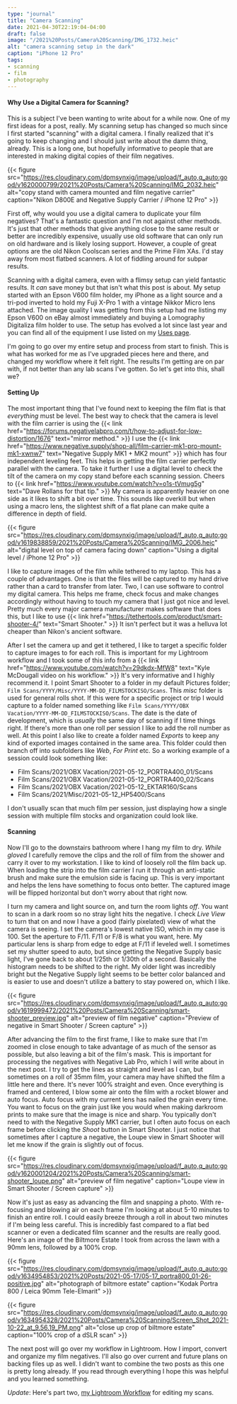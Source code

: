 ```yaml
---
type: "journal"
title: "Camera Scanning"
date: 2021-04-30T22:19:04-04:00
draft: false
image: "/2021%20Posts/Camera%20Scanning/IMG_1732.heic"
alt: "camera scanning setup in the dark"
caption: "iPhone 12 Pro"
tags:
- scanning
- film
- photography
---
```


#### Why Use a Digital Camera for Scanning?

This is a subject I've been wanting to write about for a while now. One of my first ideas for a post, really. My scanning setup has changed so much since I first started "scanning" with a digital camera. I finally realized that it's going to keep changing and I should just write about the damn thing, already. This is a long one, but hopefully informative to people that are interested in making digital copies of their film negatives.

{{< figure src="https://res.cloudinary.com/dpmsynxig/image/upload/f_auto,q_auto:good/v1620000799/2021%20Posts/Camera%20Scanning/IMG_2032.heic" alt="copy stand with camera mounted and film negative carrier" caption="Nikon D800E and Negative Supply Carrier / iPhone 12 Pro" >}}

First off, why would you use a digital camera to duplicate your film negatives? That's a fantastic question and I'm not against other methods. It's just that other methods that give anything close to the same result or better are incredibly expensive, usually use old software that can only run on old hardware and is likely losing support. However, a couple of great options are the old Nikon Coolscan series and the Prime Film XAs. I'd stay away from most flatbed scanners. A lot of fiddling around for subpar results.

Scanning with a digital camera, even with a flimsy setup can yield fantastic results. It _can_ save money but that isn't what this post is about. My setup started with an Epson V600 film holder, my iPhone as a light source and a tri-pod inverted to hold my Fuji X-Pro 1 with a vintage Nikkor Micro lens attached. The image quality I was getting from this setup had me listing my Epson V600 on eBay almost immediately and buying a Lomography Digitaliza film holder to use. The setup has evolved a lot since last year and you can find all of the equipment I use listed on my [Uses page](/uses).

I'm going to go over my entire setup and process from start to finish. This is what has worked for me as I've upgraded pieces here and there, and changed my workflow where it felt right. The results I'm getting are on par with, if not better than any lab scans I've gotten. So let's get into this, shall we?

#### Setting Up

The most important thing that I've found next to keeping the film flat is that _everything_ must be level. The best way to check that the camera is level with the film carrier is using the {{< link href="https://forums.negativelabpro.com/t/how-to-adjust-for-low-distortion/1676" text="mirror method." >}} I use the {{< link href="https://www.negative.supply/shop-all/film-carrier-mk1-pro-mount-mk1-xwnw7" text="Negative Supply MK1 + MK2 mount" >}} which has four independent leveling feet. This helps in getting the film carrier perfectly parallel with the camera. To take it further I use a digital level to check the tilt of the camera on my copy stand before each scanning session. Cheers to {{< link href="https://www.youtube.com/watch?v=o1s-tVmug5g" text="Dave Rollans for that tip." >}} My camera is apparently heavier on one side as it likes to shift a bit over time. This sounds like overkill but when using a macro lens, the slightest shift of a flat plane can make quite a difference in depth of field.

{{< figure src="https://res.cloudinary.com/dpmsynxig/image/upload/f_auto,q_auto:good/v1619838859/2021%20Posts/Camera%20Scanning/IMG_2006.heic" alt="digital level on top of camera facing down" caption="Using a digital level / iPhone 12 Pro" >}}

I like to capture images of the film while tethered to my laptop. This has a couple of advantages. One is that the files will be captured to my hard drive rather than a card to transfer from later. Two, I can use software to control my digital camera. This helps me frame, check focus and make changes accordingly without having to touch my camera that I just got nice and level. Pretty much every major camera manufacturer makes software that does this, but I like to use {{< link href="https://tethertools.com/product/smart-shooter-4/" text="Smart Shooter." >}} It isn't perfect but it was a helluva lot cheaper than Nikon's ancient software.

After I set the camera up and get it tethered, I like to target a specific folder to capture images to for each roll. This is important for my Lightroom workflow and I took some of this info from a {{< link href="https://www.youtube.com/watch?v=29dkdx-MfW8" text="Kyle McDougall video on his workflow." >}} It's very informative and I highly recommend it. I point Smart Shooter to a folder in my default Pictures folder; `Film Scans/YYYY/Misc/YYYY-MM-DD_FILMSTOCKISO/Scans`. This _misc_ folder is used for general rolls shot. If this were for a specific project or trip I would capture to a folder named something like `Film Scans/YYYY/OBX Vacation/YYYY-MM-DD_FILMSTOCKISO/Scans`. The date is the date of development, which is _usually_ the same day of scanning if I time things right. If there's more than one roll per session I like to add the roll number as well. At this point I also like to create a folder named _Exports_ to keep any kind of exported images contained in the same area. This folder could then branch off into subfolders like _Web_, _For Print_ etc. So a working example of a session could look something like:

* Film Scans/2021/OBX Vacation/2021-05-12_PORTRA400_01/Scans
* Film Scans/2021/OBX Vacation/2021-05-12_PORTRA400_02/Scans
* Film Scans/2021/OBX Vacation/2021-05-12_EKTAR160/Scans
* Film Scans/2021/Misc/2021-05-12_HP5400/Scans

I don't usually scan that much film per session, just displaying how a single session with multiple film stocks and organization could look like.

#### Scanning

Now I'll go to the downstairs bathroom where I hang my film to dry. _While gloved_ I carefully remove the clips and the roll of film from the shower and carry it over to my workstation. I like to kind of loosely roll the film back up. When loading the strip into the film carrier I run it through an anti-static brush and make sure the emulsion side is facing _up_. This is very important and helps the lens have something to focus onto better. The captured image will be flipped horizontal but don't worry about that right now.

I turn my camera and light source on, and turn the room lights _off_. You want to scan in a dark room so no stray light hits the negative. I check _Live View_ to turn that on and now I have a good (fairly pixelated) view of what the camera is seeing. I set the camera's lowest native ISO, which in my case is 100. Set the aperture to F/11. F/11 or F/8 is what you want, here. My particular lens is sharp from edge to edge at F/11 if leveled well. I sometimes set my shutter speed to auto, but since getting the Negative Supply basic light, I've gone back to about 1/25th or 1/30th of a second. Basically the histogram needs to be shifted to the right. My older light was incredibly bright but the Negative Supply light seems to be better color balanced and is easier to use and doesn't utilize a battery to stay powered on, which I like.

{{< figure src="https://res.cloudinary.com/dpmsynxig/image/upload/f_auto,q_auto:good/v1619999472/2021%20Posts/Camera%20Scanning/smart-shooter_preview.jpg" alt="preview of film negative" caption="Preview of negative in Smart Shooter / Screen capture" >}}

After advancing the film to the first frame, I like to make sure that I'm zoomed in close enough to take advantage of as much of the sensor as possible, but also leaving a bit of the film's mask. This is important for processing the negatives with Negative Lab Pro, which I will write about in the next post. I try to get the lines as straight and level as I can, but sometimes on a roll of 35mm film, your camera may have shifted the film a little here and there. It's never 100% straight and even. Once everything is framed and centered, I blow some air onto the film with a rocket blower and auto focus. Auto focus with my current lens has nailed the grain every time. You want to focus on the grain just like you would when making darkroom prints to make sure that the image is nice and sharp. You typically don't need to with the Negative Supply MK1 carrier, but I often auto focus on each frame before clicking the _Shoot_ button in Smart Shooter. I just notice that sometimes after I capture a negative, the Loupe view in Smart Shooter will let me know if the grain is slightly out of focus.

{{< figure src="https://res.cloudinary.com/dpmsynxig/image/upload/f_auto,q_auto:good/v1620001204/2021%20Posts/Camera%20Scanning/smart-shooter_loupe.png" alt="preview of film negative" caption="Loupe view in Smart Shooter / Screen capture" >}}

Now it's just as easy as advancing the film and snapping a photo. With re-focusing and blowing air on each frame I'm looking at about 5-10 minutes to finish an entire roll. I could easily breeze through a roll in about two minutes if I'm being less careful. This is incredibly fast compared to a flat bed scanner or even a dedicated film scanner and the results are really good. Here's an image of the Biltmore Estate I took from across the lawn with a 90mm lens, followed by a 100% crop.

{{< figure src="https://res.cloudinary.com/dpmsynxig/image/upload/f_auto,q_auto:good/v1634954853/2021%20Posts/2021-05-17/05-17_portra800_01-26-positive.jpg" alt="photograph of biltmore estate" caption="Kodak Portra 800 / Leica 90mm Tele-Elmarit" >}}

{{< figure src="https://res.cloudinary.com/dpmsynxig/image/upload/f_auto,q_auto:good/v1634954328/2021%20Posts/Camera%20Scanning/Screen_Shot_2021-10-22_at_9.56.19_PM.png" alt="close up crop of biltmore estate" caption="100% crop of a dSLR scan" >}}

The next post will go over my workflow in Lightroom. How I import, convert and organize my film negatives. I'll also go over current and future plans on backing files up as well. I didn't want to combine the two posts as this one is pretty long already. If you read through everything I hope this was helpful and you learned something.

*Update*: Here's part two, <a href="/journal/lightroom-workflow/">my Lightroom Workflow</a> for editing my scans.
